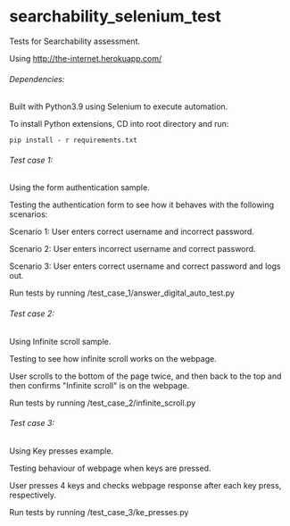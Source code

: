 # searchability_selenium_test

Tests for Searchability assessment.

Using http://the-internet.herokuapp.com/

###### Dependencies:
Built with Python3.9 using Selenium to execute automation.

To install Python extensions, CD into root directory and run:

`pip install - r requirements.txt
`
###### Test case 1:
Using the form authentication sample.

Testing the authentication form to see how it behaves with the following scenarios:

Scenario 1: User enters correct username and incorrect password.

Scenario 2: User enters incorrect username and correct password.

Scenario 3: User enters correct username and correct password and logs out.

Run tests by running /test_case_1/answer_digital_auto_test.py


###### Test case 2:
Using Infinite scroll sample.

Testing to see how infinite scroll works on the webpage.

User scrolls to the bottom of the page twice, and then back to the top and then confirms "Infinite scroll" is on the webpage.

Run tests by running /test_case_2/infinite_scroll.py

###### Test case 3:
Using Key presses example.

Testing behaviour of webpage when keys are pressed.

User presses 4 keys and checks webpage response after each key press, respectively.

Run tests by running /test_case_3/ke_presses.py
